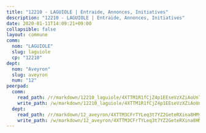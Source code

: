 ```yaml
---
title: "12210 - LAGUIOLE | Entraide, Annonces, Initiatives"
description: "12210 - LAGUIOLE | Entraide, Annonces, Initiatives"
date: 2020-01-11T14:09:21+09:00
collapsible: false
layout: commune
comm:
  nom: "LAGUIOLE"
  slug: laguiole
  cp: "12210"
dept:
  nom: "Aveyron"
  slug: aveyron
  num: "12"
peerpad:
  comm:
    read_path: /r/markdown/12210_laguiole/4XTTM1R1fCjZ4p1EEseVzXZiAoUnTxz6a2o4Lu9VzkT7wnGRB
    write_path: /w/markdown/12210_laguiole/4XTTM1R1fCjZ4p1EEseVzXZiAoUnTxz6a2o4Lu9VzkT7wnGRB-K3TgTjWNJVQA3GnLFoP2bzgasRoYCF4ZoVprTcuUmfC4t4pyWn69Qf843cogUJe69vr87n3cN1wJwkdkkdp9WBDirXjHPyz754dXXFB5hSCeJPjp8f7VYCgGLUkWyNPku3R161oB
  dept:
    read_path: /r/markdown/12_aveyron/4XTTM3CFrTYLeq3t7YZ2GeteRXina8HMy585xLdATaEm28gJq
    write_path: /w/markdown/12_aveyron/4XTTM3CFrTYLeq3t7YZ2GeteRXina8HMy585xLdATaEm28gJq-K3TgUfu3tdsvnJNzfCjLcQBm4uQ83gag77qnaAo9pjUvbpQyfAVAxJdyULKffeJFVcGHHVraYZNVQhiGBeBUKBFLy2Vr8dapgU6tQCmoJQ6dgnoqRGmK9bSxqhW9VArfxRuTPcgV
---
```


